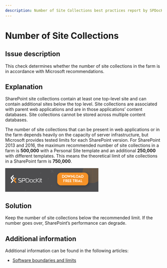 ```yaml
---
description: Number of Site Collections best practices report by SPDocKit determines whether the number of site collections in the farm is in accordance with Microsoft recommendations.
---
```


# Number of Site Collections

## Issue description

This check determines whether the number of site collections in the farm is in accordance with Microsoft recommendations.

## Explanation

SharePoint site collections contain at least one top-level site and can contain additional sites below the top level. Site collections are associated with parent web applications and are in those applications’ content databases. Site collections cannot be stored across multiple content databases.

The number of site collections that can be present in web applications or in the farm depends heavily on the capacity of server infrastructure, but Microsoft provides tested limits for each SharePoint version. For SharePoint 2013 and 2016, the maximum recommended number of site collections in a farm is **500,000** with a Personal Site template and an additional **250,000** with different templates. This means the theoretical limit of site collections in a SharePoint farm is **750,000**.

[![Download SPDocKit](../../../.gitbook/assets/spdockit_download.png)](http://bit.ly/2US0Zna)

## Solution

Keep the number of site collections below the recommended limit. If the number goes over, SharePoint’s performance can degrade.

## Additional information

Additional information can be found in the following articles:

* [Software boundaries and limits](https://technet.microsoft.com/en-us/library/cc262787%28v=office.15%29.aspx?f=255&MSPPError=-2147217396#SiteCollection)


